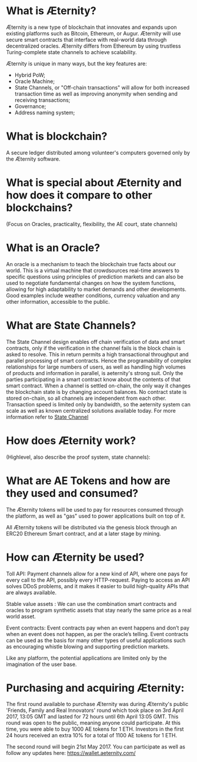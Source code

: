 # What is Æternity?

Æternity is a new type of blockchain that innovates and expands upon existing platforms such as Bitcoin, Ethereum, or Augur. Æternity will use secure smart contracts that interface with real-world data through decentralized oracles. Æternity differs from Ethereum by using trustless Turing-complete state channels to achieve scalability.

Æternity is unique in many ways, but the key features are:

- Hybrid PoW;
- Oracle Machine;
- State Channels, or "Off-chain transactions" will allow for both increased transaction time as well as improving anonymity when sending and receiving transactions;
- Governance;
- Address naming system;

# What is blockchain?

A secure ledger distributed among volunteer's computers governed only by the Æternity software. 

# What is special about Æternity and how does it compare to other blockchains?
(Focus on Oracles, practicality, flexibility, the AE court, state channels)

# What is an Oracle?

An oracle is a mechanism to teach the blockchain true facts about our world. This is a virtual machine that crowdsources real-time answers to specific questions using principles of prediction markets and can also be used to negotiate fundamental changes on how the system functions, allowing for high adaptability to market demands and other developments. Good examples include weather conditions, currency valuation and any other information, accessible to the public.

# What are State Channels?
The State Channel design enables off chain verification of data and smart contracts, only if the verification in the channel fails is the block chain is asked to resolve. This in return permits a high transactional throughput and parallel processing of smart contracts. Hence the programability of complex relationships for large numbers of users, as well as handling high volumes of products and information in parallel, is aeternity's strong suit.
Only the parties participating in a smart contract know about the contents of that smart contract.
When a channel is settled on-chain, the only way it changes the blockchain state is by changing account balances.
No contract state is stored on-chain, so all channels are independent from each other. Transaction speed is limited only by bandwidth, so the aeternity system can scale as well as known centralized solutions available today.
 For more information refer to [State Channel](http://www.jeffcoleman.ca/state-channels/)

# How does Æternity work?
(Highlevel, also describe the proof system, state channels):

# What are AE Tokens and how are they used and consumed?

The Æternity tokens will be used to pay for resources consumed through the platform, as well as "gas" used to power applications built on top of it.

All Æternity tokens will be distributed via the genesis block through an ERC20 Ethereum Smart contract, and at a later stage by mining.

# How can Æternity be used?

Toll API: Payment channels allow for a new kind of API, where one
pays for every call to the API, possibly every HTTP-request.
Paying to access an API solves DDoS problems, and it makes
it easier to build high-quality APIs that are always available.

Stable value assets : We
can use the combination smart contracts and oracles to program synthetic assets that stay
nearly the same price as a real world asset.

Event contracts: Event contracts pay when an event
happens and don’t pay when an event does not happen, as
per the oracle’s telling. Event contracts can be used as the basis for many other types of useful applications such as encouraging whistle blowing and supporting prediction markets.

Like any platform, the potential applications are limited only by the imagination of the user base. 

# Purchasing and acquiring Æternity: 

The first round available to purchase Æternity was during Æternity's public 'Friends, Family and Real Innovators' round which took place on 3rd April 2017, 13:05 GMT and lasted for 72 hours until 6th April 13:05 GMT. This round was open to the public, meaning anyone could participate. At this time, you were able to buy 1000 AE tokens for 1 ETH. Investors in the first 24 hours received an extra 10% for a total of 1100 AE tokens for 1 ETH. 

The second round will begin 21st May 2017. You can participate as well as follow any updates here: https://wallet.aeternity.com/